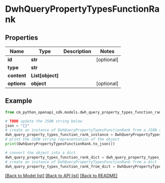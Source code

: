 # DwhQueryPropertyTypesFunctionRank


## Properties

Name | Type | Description | Notes
------------ | ------------- | ------------- | -------------
**id** | **str** |  | [optional] 
**type** | **str** |  | 
**content** | **List[object]** |  | 
**options** | **object** |  | [optional] 

## Example

```python
from cm_python_openapi_sdk.models.dwh_query_property_types_function_rank import DwhQueryPropertyTypesFunctionRank

# TODO update the JSON string below
json = "{}"
# create an instance of DwhQueryPropertyTypesFunctionRank from a JSON string
dwh_query_property_types_function_rank_instance = DwhQueryPropertyTypesFunctionRank.from_json(json)
# print the JSON string representation of the object
print(DwhQueryPropertyTypesFunctionRank.to_json())

# convert the object into a dict
dwh_query_property_types_function_rank_dict = dwh_query_property_types_function_rank_instance.to_dict()
# create an instance of DwhQueryPropertyTypesFunctionRank from a dict
dwh_query_property_types_function_rank_from_dict = DwhQueryPropertyTypesFunctionRank.from_dict(dwh_query_property_types_function_rank_dict)
```
[[Back to Model list]](../README.md#documentation-for-models) [[Back to API list]](../README.md#documentation-for-api-endpoints) [[Back to README]](../README.md)


